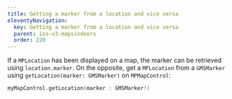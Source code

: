 ```yaml
---
title: Getting a marker from a location and vice versa
eleventyNavigation:
  key: Getting a marker from a location and vice versa
  parent: ios-v3-mapsindoors
  order: 220
---
```


If a `MPLocation` has been displayed on a map, the marker can be retrieved using `location.marker`. On the opposite, get a `MPLocation` from a `GMSMarker` using `getLocation(marker: GMSMarker)` on `MPMapControl`:

```swift
myMapControl.getLocation(marker : GMSMarker!)
```
